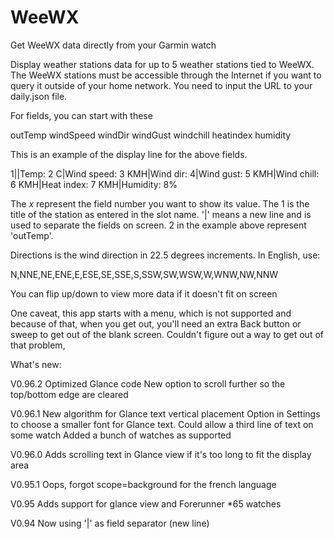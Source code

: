 # WeeWX
 Get WeeWX data directly from your Garmin watch

Display weather stations data for up to 5 weather stations tied to WeeWX. The WeeWX stations must be accessible through the Internet if you want to query it outside of your home network. You need to input the URL to your daily.json file.

For fields, you can start with these

outTemp
windSpeed
windDir
windGust
windchill
heatindex
humidity

This is an example of the display line for the above fields.

$1$||Temp: $2$ C|Wind speed: $3$ KMH|Wind dir: $4$|Wind gust: $5$ KMH|Wind chill: $6$ KMH|Heat index: $7$ KMH|Humidity: $8$%

The $x$ represent the field number you want to show its value. The $1$ is the title of the station as entered in the slot name. '|' means a new line and is used to separate the fields on screen. $2$ in the example above represent 'outTemp'.

Directions is the wind direction in 22.5 degrees increments. In English, use:

N,NNE,NE,ENE,E,ESE,SE,SSE,S,SSW,SW,WSW,W,WNW,NW,NNW

You can flip up/down to view more data if it doesn't fit on screen

One caveat, this app starts with a menu, which is not supported and because of that, when you get out, you'll need an extra Back button or sweep to get out of the blank screen. Couldn't figure out a way to get out of that problem,

What's new: 

V0.96.2
Optimized Glance code
New option to scroll further so the top/bottom edge are cleared

V0.96.1
New algorithm for Glance text vertical placement
Option in Settings to choose a smaller font for Glance text. Could allow a third line of text on some watch
Added a bunch of watches as supported

V0.96.0
Adds scrolling text in Glance view if it's too long to fit the display area

V0.95.1 Oops, forgot scope=background for the french language

V0.95
Adds support for glance view and Forerunner *65 watches

V0.94
Now using '|' as field separator (new line)